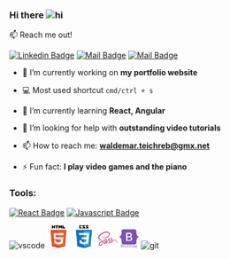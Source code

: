 ### Hi there <img src="https://user-images.githubusercontent.com/1303154/88677602-1635ba80-d120-11ea-84d8-d263ba5fc3c0.gif" width="25px" height="25px" alt="hi">

:mailbox: Reach me out!

[![Linkedin Badge](https://img.shields.io/badge/-Waldemar-0e76a8?style=flat&labelColor=0e76a8&logo=linkedin&logoColor=white)](https://www.linkedin.com/in/waldemar-teichreb/) [![Mail Badge](https://img.shields.io/badge/-WaldiTea-e84393?style=flat&labelColor=e84393&logo=instagram&logoColor=white)](https://www.instagram.com/walditea/) [![Mail Badge](https://img.shields.io/badge/-Waldemar-c0392b?style=flat&labelColor=c0392b&logo=gmail&logoColor=white)](mailto:waldemar.teichreb@gmx.net)

- 🔭 I’m currently working on **my portfolio website**

- :computer: Most used shortcut `cmd/ctrl + s`

- 🌱 I’m currently learning **React, Angular**

- 🤝 I’m looking for help with **outstanding video tutorials**

- 📫 How to reach me: **waldemar.teichreb@gmx.net**

- ⚡ Fun fact: **I play video games and the piano**

<h3 align="left">Tools:</h3>

[![React Badge](https://img.shields.io/badge/-React-61DBFB?style=for-the-badge&labelColor=black&logo=react&logoColor=61DBFB)](#) [![Javascript Badge](https://img.shields.io/badge/-Javascript-F0DB4F?style=for-the-badge&labelColor=black&logo=javascript&logoColor=F0DB4F)](#)

<p align="left"> <img src="https://user-images.githubusercontent.com/674621/71187801-14e60a80-2280-11ea-94c9-e56576f76baf.png" alt="vscode" width="35" height="35"/> <img src="https://raw.githubusercontent.com/devicons/devicon/master/icons/html5/html5-original-wordmark.svg" alt="html5" width="42" height="42"/> <img src="https://raw.githubusercontent.com/devicons/devicon/master/icons/css3/css3-original-wordmark.svg" alt="css3" width="42" height="42"/> <img src="https://raw.githubusercontent.com/devicons/devicon/master/icons/sass/sass-original.svg" alt="sass" width="35" height="35"/> <img src="https://raw.githubusercontent.com/devicons/devicon/master/icons/bootstrap/bootstrap-plain-wordmark.svg" alt="bootstrap" width="35" height="35"/> <img src="https://www.vectorlogo.zone/logos/git-scm/git-scm-icon.svg" alt="git" width="35" height="35"/> </p>
